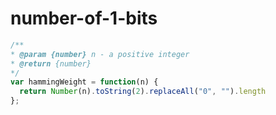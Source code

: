 
  # number-of-1-bits

  ```javascript
  /**
 * @param {number} n - a positive integer
 * @return {number}
 */
var hammingWeight = function(n) {
    return Number(n).toString(2).replaceAll("0", "").length
};
  ```
  